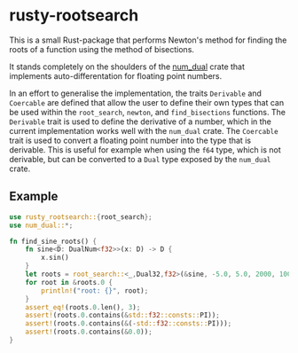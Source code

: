 # rusty-rootsearch

This is a small Rust-package that performs Newton's method for finding the roots of a function using the method of bisections.

It stands completely on the shoulders of the [num_dual](https://docs.rs/num-dual/latest/num_dual/) crate that implements
auto-differentation for floating point numbers.

In an effort to generalise the implementation, the traits `Derivable` and `Coercable` are defined that allow the user to
define their own types that can be used within the `root_search`, `newton`, and `find_bisections` functions. The `Derivable` trait is used to
define the derivative of a number, which in the current implementation works well with the `num_dual` crate. The `Coercable`
trait is used to convert a floating point number into the type that is derivable. This is useful for example when using
the `f64` type, which is not derivable, but can be converted to a `Dual` type exposed by the `num_dual` crate.

## Example

```rust
use rusty_rootsearch::{root_search};
use num_dual::*;

fn find_sine_roots() {
    fn sine<D: DualNum<f32>>(x: D) -> D {
        x.sin()
    }
    let roots = root_search::<_,Dual32,f32>(&sine, -5.0, 5.0, 2000, 1000, 0.0001);
    for root in &roots.0 {
        println!("root: {}", root);
    }
    assert_eq!(roots.0.len(), 3);
    assert!(roots.0.contains(&std::f32::consts::PI));
    assert!(roots.0.contains(&(-std::f32::consts::PI)));
    assert!(roots.0.contains(&0.0));
}
```